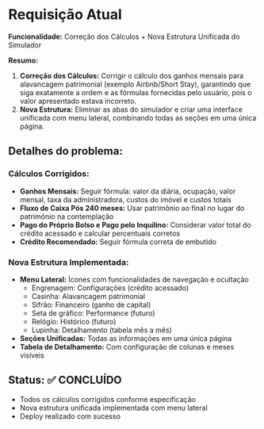 # Requisição Atual

**Funcionalidade:** Correção dos Cálculos + Nova Estrutura Unificada do Simulador

**Resumo:**
1. **Correção dos Cálculos:** Corrigir o cálculo dos ganhos mensais para alavancagem patrimonial (exemplo Airbnb/Short Stay), garantindo que siga exatamente a ordem e as fórmulas fornecidas pelo usuário, pois o valor apresentado estava incorreto.
2. **Nova Estrutura:** Eliminar as abas do simulador e criar uma interface unificada com menu lateral, combinando todas as seções em uma única página.

## Detalhes do problema:

### Cálculos Corrigidos:
- **Ganhos Mensais:** Seguir fórmula: valor da diária, ocupação, valor mensal, taxa da administradora, custos do imóvel e custos totais
- **Fluxo de Caixa Pós 240 meses:** Usar patrimônio ao final no lugar do patrimônio na contemplação
- **Pago do Próprio Bolso e Pago pelo Inquilino:** Considerar valor total do crédito acessado e calcular percentuais corretos
- **Crédito Recomendado:** Seguir fórmula correta de embutido

### Nova Estrutura Implementada:
- **Menu Lateral:** Ícones com funcionalidades de navegação e ocultação
  - Engrenagem: Configurações (crédito acessado)
  - Casinha: Alavancagem patrimonial
  - Sifrão: Financeiro (ganho de capital)
  - Seta de gráfico: Performance (futuro)
  - Relógio: Histórico (futuro)
  - Lupinha: Detalhamento (tabela mês a mês)
- **Seções Unificadas:** Todas as informações em uma única página
- **Tabela de Detalhamento:** Com configuração de colunas e meses visíveis

## Status: ✅ CONCLUÍDO
- Todos os cálculos corrigidos conforme especificação
- Nova estrutura unificada implementada com menu lateral
- Deploy realizado com sucesso